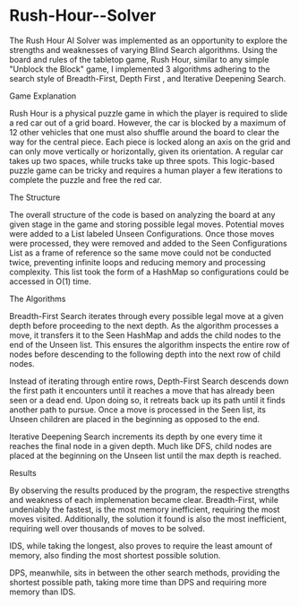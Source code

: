 # Rush-Hour--Solver

The Rush Hour AI Solver was implemented as an opportunity to explore the strengths and weaknesses of varying Blind Search algorithms. 
Using the board and rules of the tabletop game, Rush Hour, similar to any simple "Unblock the Block" game, I implemented 3 algorithms 
adhering to the search style of Breadth-First, Depth First , and Iterative Deepening Search.

Game Explanation

Rush Hour is a physical puzzle game in which the player is required to slide a red car out of a grid board. However, the car is blocked 
by a maximum of 12 other vehicles that one must also shuffle around the board to clear the way for the central piece. Each piece is 
locked along an axis on the grid and can only move vertically or horizontally, given its orientation. A regular car takes up 
two spaces, while trucks take up three spots. This logic-based puzzle game can be tricky and requires a human player a few iterations to 
complete the puzzle and free the red car.


The Structure

The overall structure of the code is based on analyzing the board at any given stage in the game and storing  possible legal moves.
Potential moves were added to a List labeled Unseen Configurations. Once those moves were processed, they were removed and added to the
Seen Configurations List as a frame of reference so the same move could not be conducted twice, preventing infinite loops and reducing 
memory and processing complexity. This list took the form of a HashMap so configurations could be accessed in O(1) time.


The Algorithms

Breadth-First Search iterates through every possible legal move at a given depth before proceeding to the next depth. As the algorithm 
processes a move, it transfers it to the Seen HashMap and adds the child nodes to the end of the Unseen list. This ensures the 
algorithm inspects the entire row of nodes before descending to the following depth into the next row of child nodes. 

Instead of iterating through entire rows, Depth-First Search descends down the first path it encounters until it reaches a move that has 
already been seen or a dead end. Upon doing so, it retreats back up its path until it finds another path to pursue. Once a move is processed 
in the Seen list, its Unseen children are placed in the beginning as opposed to the end. 
	
Iterative Deepening Search increments its depth by one every time it reaches the final node in a given depth. Much like DFS, child nodes 
are placed at the beginning on the Unseen list until the max depth is reached. 

Results

By observing the results produced by the program, the respective strengths and weakness of each implemenation became clear. Breadth-First, 
while undeniably the fastest, is the most memory inefficient, requiring the most moves visited. Additionally, the solution it found is also 
the most inefficient, requiring well over thousands of moves to be solved.

IDS, while taking the longest, also proves to require the least amount of memory, also finding the most shortest possible solution. 

DPS, meanwhile, sits in between the other search methods, providing the shortest possible path, taking more time than DPS and requiring 
more memory than IDS.
